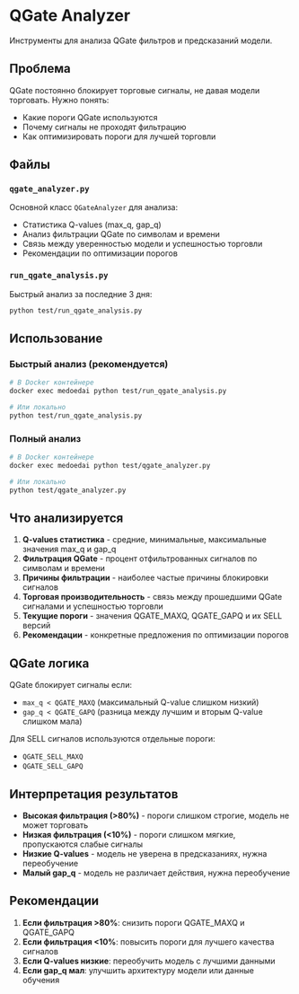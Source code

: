 # QGate Analyzer

Инструменты для анализа QGate фильтров и предсказаний модели.

## Проблема

QGate постоянно блокирует торговые сигналы, не давая модели торговать. Нужно понять:
- Какие пороги QGate используются
- Почему сигналы не проходят фильтрацию
- Как оптимизировать пороги для лучшей торговли

## Файлы

### `qgate_analyzer.py`
Основной класс `QGateAnalyzer` для анализа:
- Статистика Q-values (max_q, gap_q)
- Анализ фильтрации QGate по символам и времени
- Связь между уверенностью модели и успешностью торговли
- Рекомендации по оптимизации порогов

### `run_qgate_analysis.py`
Быстрый анализ за последние 3 дня:
```bash
python test/run_qgate_analysis.py
```

## Использование

### Быстрый анализ (рекомендуется)
```bash
# В Docker контейнере
docker exec medoedai python test/run_qgate_analysis.py

# Или локально
python test/run_qgate_analysis.py
```

### Полный анализ
```bash
# В Docker контейнере
docker exec medoedai python test/qgate_analyzer.py

# Или локально
python test/qgate_analyzer.py
```

## Что анализируется

1. **Q-values статистика** - средние, минимальные, максимальные значения max_q и gap_q
2. **Фильтрация QGate** - процент отфильтрованных сигналов по символам и времени
3. **Причины фильтрации** - наиболее частые причины блокировки сигналов
4. **Торговая производительность** - связь между прошедшими QGate сигналами и успешностью торговли
5. **Текущие пороги** - значения QGATE_MAXQ, QGATE_GAPQ и их SELL версий
6. **Рекомендации** - конкретные предложения по оптимизации порогов

## QGate логика

QGate блокирует сигналы если:
- `max_q < QGATE_MAXQ` (максимальный Q-value слишком низкий)
- `gap_q < QGATE_GAPQ` (разница между лучшим и вторым Q-value слишком мала)

Для SELL сигналов используются отдельные пороги:
- `QGATE_SELL_MAXQ`
- `QGATE_SELL_GAPQ`

## Интерпретация результатов

- **Высокая фильтрация (>80%)** - пороги слишком строгие, модель не может торговать
- **Низкая фильтрация (<10%)** - пороги слишком мягкие, пропускаются слабые сигналы
- **Низкие Q-values** - модель не уверена в предсказаниях, нужна переобучение
- **Малый gap_q** - модель не различает действия, нужна переобучение

## Рекомендации

1. **Если фильтрация >80%**: снизить пороги QGATE_MAXQ и QGATE_GAPQ
2. **Если фильтрация <10%**: повысить пороги для лучшего качества сигналов
3. **Если Q-values низкие**: переобучить модель с лучшими данными
4. **Если gap_q мал**: улучшить архитектуру модели или данные обучения

